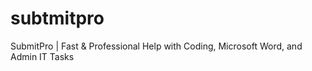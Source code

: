 # subtmitpro
SubmitPro | Fast &amp; Professional Help with Coding, Microsoft Word, and Admin IT Tasks

